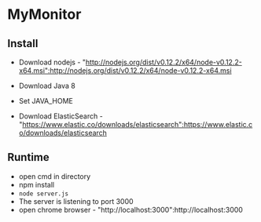 # MyMonitor

## Install
 - Download nodejs - "http://nodejs.org/dist/v0.12.2/x64/node-v0.12.2-x64.msi":http://nodejs.org/dist/v0.12.2/x64/node-v0.12.2-x64.msi

 - Download Java 8
 - Set JAVA_HOME
 - Download ElasticSearch - "https://www.elastic.co/downloads/elasticsearch":https://www.elastic.co/downloads/elasticsearch

## Runtime
 - open cmd in directory
 - npm install
 - <code>node server.js</code>
 - The server is listening to port 3000
 - open chrome browser - "http://localhost:3000":http://localhost:3000
